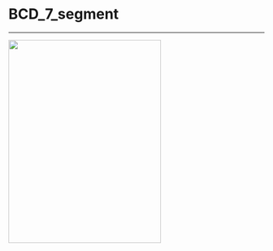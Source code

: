 
# BCD_7_segment

-----

<img src="https://user-images.githubusercontent.com/71556009/124857544-72b78000-dfe7-11eb-9039-2f377f953b0b.jpg" width="300" height="400">
